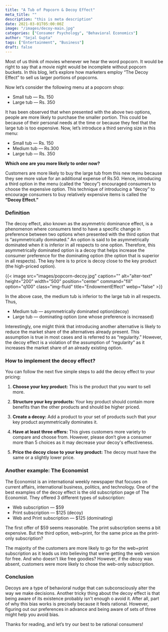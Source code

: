 ```yaml
---
title: "A Tub of Popcorn & Decoy Effect"
meta_title: ""
description: "this is meta description"
date: 2021-03-01T05:00:00Z
image: "/images/decoy-main.jpg"
categories: ["Consumer Psychology", "Behavioral Economics"]
author: "Sejal Gupta"
tags: ["Entertainment", "Business"]
draft: false
---
```


Most of us think of movies whenever we hear the word popcorn. It would be right to say that a movie night would be incomplete without popcorn buckets. In this blog, let’s explore how marketers employ “The Decoy Effect” to sell us larger portions of popcorns.

Now let’s consider the following menu at a popcorn shop:

* Small tub — Rs. 150
* Large tub — Rs. 350

It has been observed that when presented with the above two options, people are more likely to purchase the smaller portion. This could be because of their personal needs at the time or because they feel that the large tub is too expensive. Now, let’s introduce a third serving size in this menu:

* Small tub — Rs. 150
* Medium tub — Rs.300
* Large tub — Rs. 350

**Which one are you more likely to order now?**

Customers are more likely to buy the large tub from this new menu because they see more value for an additional expense of Rs.50. Hence, introducing a third option in the menu (called the “decoy”) encouraged consumers to choose the expensive option. This technique of introducing a “decoy” to encourage consumers to buy relatively expensive items is called the **“Decoy Effect.”**

### Definition

The decoy effect, also known as the asymmetric dominance effect, is a phenomenon where consumers tend to have a specific change in preference between two options when presented with the third option that is “asymmetrically dominated.” An option is said to be asymmetrically dominated when it is inferior in all respects to one option. Therefore, this asymmetrically dominated option is a decoy that helps increase the consumer preference for the dominating option (the option that is superior in all respects). The key here is to price is decoy close to the key product (the high-priced option). 

{{< image src="images/popcorn-decoy.jpg" caption="" alt="alter-text" height="200" width="500" position="center" command="fill" option="q100" class="img-fluid" title="EndowmentEffect"  webp="false" >}}


In the above case, the medium tub is inferior to the large tub in all respects. Thus,

* Medium tub — asymmetrically dominated option(decoy)
* Large tub — dominating option (one whose preference is increased)

Interestingly, one might think that introducing another alternative is likely to reduce the market share of the alternatives already present. This assumption is true in most cases and is referred to as “regularity.” However, the decoy effect is a violation of the assumption of “regularity” as it increases the market share of an already existing option.

### How to implement the decoy effect?

You can follow the next five simple steps to add the decoy effect to your pricing:

1. **Choose your key product:** This is the product that you want to sell more.

2. **Structure your key products:** Your key product should contain more benefits than the other products and should be higher priced.

3. **Create a decoy:** Add a product to your set of products such that your key product asymmetrically dominates it.

4. **Have at least three offers:** This gives customers more variety to compare and choose from. However, please don’t give a consumer more than 5 choices as it may decrease your decoy's effectiveness.

5. **Price the decoy close to your key product:** The decoy must have the same or a slightly lower price.

### Another example: The Economist 

The Economist is an international weekly newspaper that focuses on current affairs, international business, politics, and technology. One of the best examples of the decoy effect is the old subscription page of The Economist. They offered 3 different types of subscription:

* Web subscription — $59
* Print subscription — $125 (decoy)
* Web and Print subscription — $125 (dominating)

The first offer of $59 seems reasonable. The print subscription seems a bit expensive. 
But the third option, web+print, for the same price as the print-only subscription?

The majority of the customers are more likely to go for the web+print subscription as it leads us into believing that we’re getting the web version for free. And who doesn't like free goodies? However, if the decoy was absent, customers were more likely to chose the web-only subscription.

### Conclusion 

Decoys are a type of behavioral nudge that can subconsciously alter the way we make decisions. Another tricky thing about the decoy effect is that being aware of its existence probably isn't enough o avoid it. After all, part of why this bias works is precisely because it feels rational. However, figuring out our preferences in advance and being aware of sets of three might help you avoid bias.

Thanks for reading, and let’s try our best to be rational consumers!